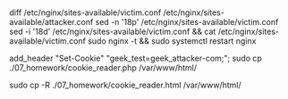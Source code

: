 ###
diff /etc/nginx/sites-available/victim.conf /etc/nginx/sites-available/attacker.conf
sed -n '18p' /etc/nginx/sites-available/victim.conf
sed -i '18d' /etc/nginx/sites-available/victim.conf && cat /etc/nginx/sites-available/victim.conf
sudo nginx -t && sudo systemctl restart nginx

add_header "Set-Cookie" "geek_test=geek_attacker-com;";
sudo cp ./07_homework/cookie_reader.php /var/www/html/

sudo cp -R ./07_homework/cookie_reader.html /var/www/html/

